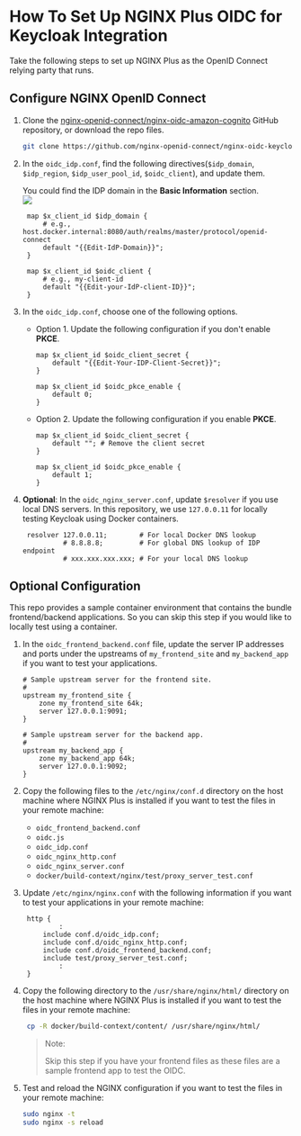 # How To Set Up NGINX Plus OIDC for Keycloak Integration

Take the following steps to set up NGINX Plus as the OpenID Connect relying party that runs.

## Configure NGINX OpenID Connect

1. Clone the [nginx-openid-connect/nginx-oidc-amazon-cognito](https://github.com/nginx-openid-connect/nginx-oidc-keycloak) GitHub repository, or download the repo files.

   ```bash
   git clone https://github.com/nginx-openid-connect/nginx-oidc-keycloak.git
   ```

2. In the `oidc_idp.conf`, find the following directives(`$idp_domain`, `$idp_region`, `$idp_user_pool_id`, `$oidc_client`), and update them.

   You could find the IDP domain in the **Basic Information** section.  
   ![](./img/basic-domain.png)

   ```nginx
    map $x_client_id $idp_domain {
        # e.g., host.docker.internal:8080/auth/realms/master/protocol/openid-connect
        default "{{Edit-IdP-Domain}}";
    }

    map $x_client_id $oidc_client {
        # e.g., my-client-id
        default "{{Edit-your-IdP-client-ID}}";
    }
   ```

3. In the `oidc_idp.conf`, choose one of the following options.

   - Option 1. Update the following configuration if you don't enable **PKCE**.

     ```nginx
     map $x_client_id $oidc_client_secret {
         default "{{Edit-Your-IDP-Client-Secret}}";
     }

     map $x_client_id $oidc_pkce_enable {
         default 0;
     }
     ```

   - Option 2. Update the following configuration if you enable **PKCE**.

     ```nginx
     map $x_client_id $oidc_client_secret {
         default ""; # Remove the client secret
     }

     map $x_client_id $oidc_pkce_enable {
         default 1;
     }
     ```

4. **Optional**: In the `oidc_nginx_server.conf`, update `$resolver` if you use local DNS servers. In this repository, we use `127.0.0.11` for locally testing Keycloak using Docker containers.

   ```nginx
    resolver 127.0.0.11;        # For local Docker DNS lookup
             # 8.8.8.8;         # For global DNS lookup of IDP endpoint
             # xxx.xxx.xxx.xxx; # For your local DNS lookup
   ```

## Optional Configuration

This repo provides a sample container environment that contains the bundle frontend/backend applications. So you can skip this step if you would like to locally test using a container.

1. In the `oidc_frontend_backend.conf` file, update the server IP addresses and ports under the upstreams of `my_frontend_site` and `my_backend_app` if you want to test your applications.

   ```nginx
   # Sample upstream server for the frontend site.
   #
   upstream my_frontend_site {
       zone my_frontend_site 64k;
       server 127.0.0.1:9091;
   }

   # Sample upstream server for the backend app.
   #
   upstream my_backend_app {
       zone my_backend_app 64k;
       server 127.0.0.1:9092;
   }
   ```

2. Copy the following files to the `/etc/nginx/conf.d` directory on the host machine where NGINX Plus is installed if you want to test the files in your remote machine:

   - `oidc_frontend_backend.conf`
   - `oidc.js`
   - `oidc_idp.conf`
   - `oidc_nginx_http.conf`
   - `oidc_nginx_server.conf`
   - `docker/build-context/nginx/test/proxy_server_test.conf`

3. Update `/etc/nginx/nginx.conf` with the following information if you want to test your applications in your remote machine:

   ```nginx
    http {
            :
        include conf.d/oidc_idp.conf;
        include conf.d/oidc_nginx_http.conf;
        include conf.d/oidc_frontend_backend.conf;
        include test/proxy_server_test.conf;
            :
    }
   ```

4. Copy the following directory to the `/usr/share/nginx/html/` directory on the host machine where NGINX Plus is installed if you want to test the files in your remote machine:

   ```bash
    cp -R docker/build-context/content/ /usr/share/nginx/html/
   ```

   > Note:
   >
   > Skip this step if you have your frontend files as these files are a sample frontend app to test the OIDC.

5. Test and reload the NGINX configuration if you want to test the files in your remote machine:

   ```bash
   sudo nginx -t
   sudo nginx -s reload
   ```
